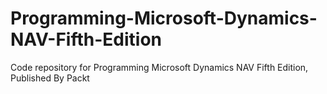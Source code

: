 # Programming-Microsoft-Dynamics-NAV-Fifth-Edition
Code repository for Programming Microsoft Dynamics NAV Fifth Edition, Published By Packt
